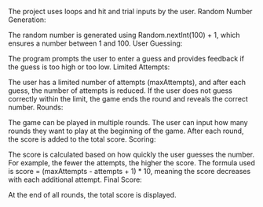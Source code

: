 The project uses loops and hit and trial inputs by the user. 
Random Number Generation:

The random number is generated using Random.nextInt(100) + 1, which ensures a number between 1 and 100.
User Guessing:

The program prompts the user to enter a guess and provides feedback if the guess is too high or too low.
Limited Attempts:

The user has a limited number of attempts (maxAttempts), and after each guess, the number of attempts is reduced.
If the user does not guess correctly within the limit, the game ends the round and reveals the correct number.
Rounds:

The game can be played in multiple rounds. The user can input how many rounds they want to play at the beginning of the game.
After each round, the score is added to the total score.
Scoring:

The score is calculated based on how quickly the user guesses the number. For example, the fewer the attempts, the higher the score.
The formula used is score = (maxAttempts - attempts + 1) * 10, meaning the score decreases with each additional attempt.
Final Score:

At the end of all rounds, the total score is displayed.
